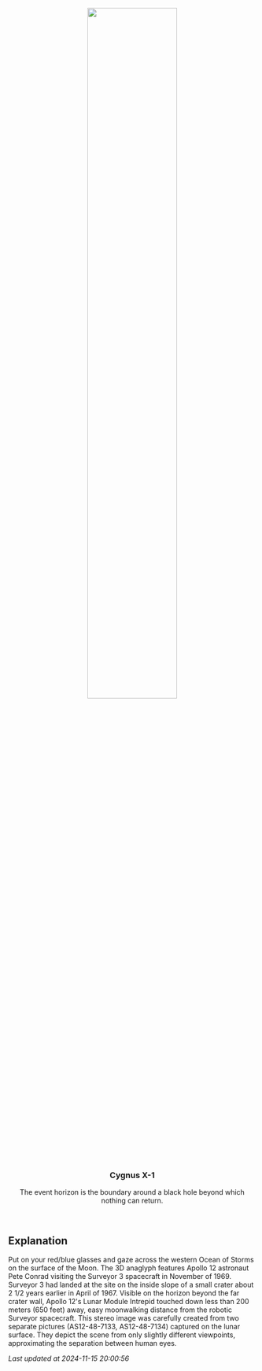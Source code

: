 <p align='center'>
    <img src='https://apod.nasa.gov/apod/image/2411/KF-ApAn48-7133-4_1024.jpg' width='60%' />
    <h3 align="center">Cygnus X-1</h3>
    <p align="center">The event horizon is the boundary around a black hole beyond which nothing can return.</p>
</p>
<br/>

Explanation
--
Put on your red/blue glasses and gaze across the western Ocean of Storms on the surface of the Moon. The 3D anaglyph features Apollo 12 astronaut Pete Conrad visiting the Surveyor 3 spacecraft in November of 1969. Surveyor 3 had landed at the site on the inside slope of a small crater about 2 1/2 years earlier in April of 1967. Visible on the horizon beyond the far crater wall, Apollo 12's Lunar Module Intrepid touched down less than 200 meters (650 feet) away, easy moonwalking distance from the robotic Surveyor spacecraft. This stereo image was carefully created from two separate pictures (AS12-48-7133, AS12-48-7134) captured on the lunar surface. They depict the scene from only slightly different viewpoints, approximating the separation between human eyes.


*Last updated at 2024-11-15 20:00:56*
